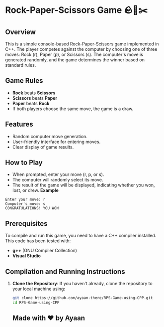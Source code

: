 # Rock-Paper-Scissors Game 🪨📃✂️

## Overview

This is a simple console-based Rock-Paper-Scissors game implemented in C++. The player competes against the computer by choosing one of three moves: Rock (r), Paper (p), or Scissors (s). The computer's move is generated randomly, and the game determines the winner based on standard rules.

## Game Rules

- **Rock** beats **Scissors**
- **Scissors** beats **Paper**
- **Paper** beats **Rock**
- If both players choose the same move, the game is a draw.

## Features

- Random computer move generation.
- User-friendly interface for entering moves.
- Clear display of game results.

## How to Play
- When prompted, enter your move (r, p, or s).
- The computer will randomly select its move.
- The result of the game will be displayed, indicating whether you won, lost, or drew.
**Example**
```
Enter your move: r
Computer's move: s
CONGRATULATIONS! YOU WON

```

## Prerequisites

To compile and run this game, you need to have a C++ compiler installed. This code has been tested with:

- **g++** (GNU Compiler Collection)
- **Visual Studio**

## Compilation and Running Instructions

1. **Clone the Repository**:
   If you haven't already, clone the repository to your local machine using:
   ```bash
   git clone https://github.com/ayaan-there/RPS-Game-using-CPP.git
   cd RPS-Game-using-CPP
   ```
   ## Made with ❤️ by Ayaan
